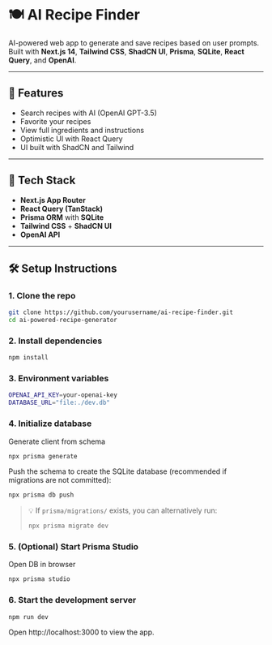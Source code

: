 # 🍽️ AI Recipe Finder

AI-powered web app to generate and save recipes based on user prompts. Built with **Next.js 14**, **Tailwind CSS**, **ShadCN UI**, **Prisma**, **SQLite**, **React Query**, and **OpenAI**.

---

## 🚀 Features

- Search recipes with AI (OpenAI GPT-3.5)
- Favorite your recipes
- View full ingredients and instructions
- Optimistic UI with React Query
- UI built with ShadCN and Tailwind

---

## 🧱 Tech Stack

- **Next.js App Router**
- **React Query (TanStack)**
- **Prisma ORM** with **SQLite**
- **Tailwind CSS** + **ShadCN UI**
- **OpenAI API**

---

## 🛠️ Setup Instructions

### 1. Clone the repo

```bash
git clone https://github.com/yourusername/ai-recipe-finder.git
cd ai-powered-recipe-generator
```

### 2. Install dependencies

```bash
npm install
```

### 3. Environment variables

```bash
OPENAI_API_KEY=your-openai-key
DATABASE_URL="file:./dev.db"
```

### 4. Initialize database

Generate client from schema

```bash
npx prisma generate
```

Push the schema to create the SQLite database (recommended if migrations are not committed):

```bash
npx prisma db push
```

> 💡 If `prisma/migrations/` exists, you can alternatively run:
>
> ```bash
> npx prisma migrate dev
> 

### 5. (Optional) Start Prisma Studio

Open DB in browser

```bash
npx prisma studio
```

### 6. Start the development server

```bash
npm run dev
```

Open http://localhost:3000 to view the app.
